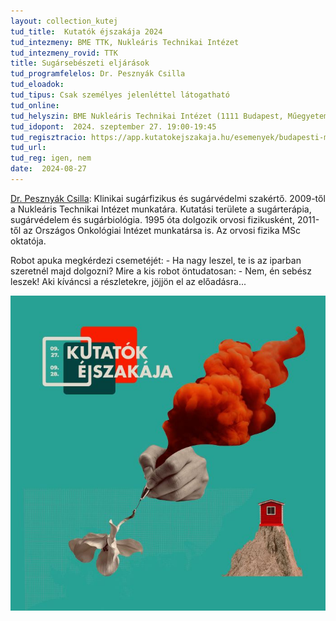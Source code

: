 ```yaml
---
layout: collection_kutej
tud_title:  Kutatók éjszakája 2024
tud_intezmeny: BME TTK, Nukleáris Technikai Intézet
tud_intezmeny_rovid: TTK
title: Sugársebészeti eljárások
tud_programfelelos: Dr. Pesznyák Csilla
tud_eloadok: 
tud_tipus: Csak személyes jelenléttel látogatható
tud_online: 
tud_helyszin: BME Nukleáris Technikai Intézet (1111 Budapest, Műegyetem rkp. 3.), R épület 2. emelet 215. terem (bejárat a D épületen keresztül vagy hátulról, a reaktor felőli hátsó bejáraton)
tud_idopont:  2024. szeptember 27. 19:00-19:45
tud_regisztracio: https://app.kutatokejszakaja.hu/esemenyek/budapesti-muszaki-es-gazdasagtudomanyi-egyetem-bme/sugarsebeszeti-eljarasok
tud_url: 
tud_reg: igen, nem
date:  2024-08-27
---
```

[Dr. Pesznyák Csilla](http://reak.bme.hu/munkatars/oktatok/pesznyak-csilla.html):
Klinikai sugárfizikus és sugárvédelmi szakértő. 2009-től a Nukleáris Technikai Intézet munkatára. Kutatási területe a sugárterápia, sugárvédelem és sugárbiológia. 1995 óta dolgozik orvosi fizikusként, 2011-től az Országos Onkológiai Intézet munkatársa is. Az orvosi fizika MSc oktatója. 

Robot apuka megkérdezi csemetéjét: - Ha nagy leszel, te is az iparban szeretnél majd dolgozni? Mire a kis robot öntudatosan: - Nem, én sebész leszek! Aki kíváncsi a részletekre, jöjjön el az előadásra...

![Sugársebészeti eljárások](../2024/images/coverphoto_2024.jpg)
